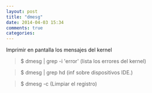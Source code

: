 ```yaml
---
layout: post
title: "dmesg"
date: 2014-04-03 15:34
comments: true
categories: 
---
```

Imprimir en pantalla los mensajes del kernel 

>$ dmesg | grep -i 'error'   (lista los errores del kernel) 

>$ dmesg | grep hd           (inf sobre dispositivos IDE.)

>$ dmesg -c  (Limpiar el registro)

